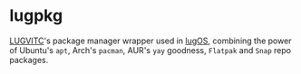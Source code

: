 # lugpkg

[LUGVITC](https://github.com/lugvitc)'s package manager wrapper used in [lugOS](https://github.com/lugvitc/LUG_custom_distro), combining the power of Ubuntu's `apt`, Arch's `pacman`, AUR's `yay` goodness, `Flatpak` and `Snap` repo packages.
